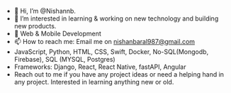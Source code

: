 - 👋 Hi, I’m @Nishannb. 
- 👀 I’m interested in learning & working on new technology and building new products. 
- 💞️ Web & Mobile Development
- 📫 How to reach me: Email me on nishanbaral987@gmail.com
- JavaScript, Python, HTML, CSS, Swift, Docker, No-SQL(Mongodb, Firebase), SQL (MYSQL, Postgres)
- Frameworks: Django, React, React Native, fastAPI, Angular
- Reach out to me if you have any project ideas or need a helping hand in any project. Interested in learning anything new or old. 
<!---
Nishannb/Nishannb is a ✨ special ✨ repository because its `README.md` (this file) appears on your GitHub profile.
You can click the Preview link to take a look at your changes.
--->
